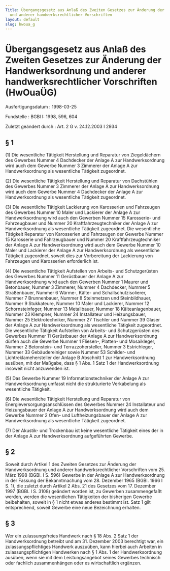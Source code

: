 ```yaml
---
Title: Übergangsgesetz aus Anlaß des Zweiten Gesetzes zur Änderung der Handwerksordnung
  und anderer handwerksrechtlicher Vorschriften
layout: default
slug: hwoua_g
---
```


# Übergangsgesetz aus Anlaß des Zweiten Gesetzes zur Änderung der Handwerksordnung und anderer handwerksrechtlicher Vorschriften (HwOuaÜG)

Ausfertigungsdatum
:   1998-03-25

Fundstelle
:   BGBl I: 1998, 596, 604

Zuletzt geändert durch
:   Art. 2 G v. 24.12.2003 I 2934


## § 1

(1) Die wesentliche Tätigkeit Herstellung und Reparatur von
Ziegeldächern des Gewerbes Nummer 4 Dachdecker der Anlage A zur
Handwerksordnung wird auch dem Gewerbe Nummer 3 Zimmerer der Anlage A
zur Handwerksordnung als wesentliche Tätigkeit zugeordnet.

(2) Die wesentliche Tätigkeit Herstellung und Reparatur von
Dachstühlen des Gewerbes Nummer 3 Zimmerer der Anlage A zur
Handwerksordnung wird auch dem Gewerbe Nummer 4 Dachdecker der Anlage
A zur Handwerksordnung als wesentliche Tätigkeit zugeordnet.

(3) Die wesentliche Tätigkeit Lackierung von Karosserien und
Fahrzeugen des Gewerbes Nummer 10 Maler und Lackierer der Anlage A zur
Handwerksordnung wird auch den Gewerben Nummer 15 Karosserie- und
Fahrzeugbauer und Nummer 20 Kraftfahrzeugtechniker der Anlage A zur
Handwerksordnung als wesentliche Tätigkeit zugeordnet. Die wesentliche
Tätigkeit Reparatur von Karosserien und Fahrzeugen der Gewerbe Nummer
15 Karosserie und Fahrzeugbauer und Nummer 20 Kraftfahrzeugtechniker
der Anlage A zur Handwerksordnung wird auch dem Gewerbe Nummer 10
Maler und Lackierer der Anlage A zur Handwerksordnung als wesentliche
Tätigkeit zugeordnet, soweit dies zur Vorbereitung der Lackierung von
Fahrzeugen und Karosserien erforderlich ist.

(4) Die wesentliche Tätigkeit Aufstellen von Arbeits- und
Schutzgerüsten des Gewerbes Nummer 11 Gerüstbauer der Anlage A zur
Handwerksordnung wird auch den Gewerben Nummer 1 Maurer und
Betonbauer, Nummer 3 Zimmerer, Nummer 4 Dachdecker, Nummer 5
Straßenbauer, Nummer 6 Wärme-, Kälte- und Schallschutzisolierer,
Nummer 7 Brunnenbauer, Nummer 8 Steinmetzen und Steinbildhauer, Nummer
9 Stukkateure, Nummer 10 Maler und Lackierer, Nummer 12
Schornsteinfeger, Nummer 13 Metallbauer, Nummer 18 Kälteanlagenbauer,
Nummer 23 Klempner, Nummer 24 Installateur und Heizungsbauer, Nummer
25 Elektrotechniker, Nummer 27 Tischler und Nummer 39 Glaser der
Anlage A zur Handwerksordnung als wesentliche Tätigkeit zugeordnet.
Die wesentliche Tätigkeit Aufstellen von Arbeits- und Schutzgerüsten
des Gewerbes Nummer 11 Gerüstbauer der Anlage A zur Handwerksordnung
dürfen auch die Gewerbe Nummer 1 Fliesen-, Platten- und Mosaikleger,
Nummer 2 Betonstein- und Terrazzohersteller, Nummer 3 Estrichleger,
Nummer 33 Gebäudereiniger sowie Nummer 53 Schilder- und
Lichtreklamehersteller der Anlage B Abschnitt 1 zur Handwerksordnung
ausüben, mit der Maßgabe, dass § 1 Abs. 1 Satz 1 der Handwerksordnung
insoweit nicht anzuwenden ist.

(5) Das Gewerbe Nummer 19 Informationstechniker der Anlage A zur
Handwerksordnung umfasst nicht die strukturierte Verkabelung als
wesentliche Tätigkeit.

(6) Die wesentliche Tätigkeit Herstellung und Reparatur von
Energieversorgungsanschlüssen des Gewerbes Nummer 24 Installateur und
Heizungsbauer der Anlage A zur Handwerksordnung wird auch dem Gewerbe
Nummer 2 Ofen- und Luftheizungsbauer der Anlage A zur Handwerksordnung
als wesentliche Tätigkeit zugeordnet.

(7) Der Akustik- und Trockenbau ist keine wesentliche Tätigkeit eines
der in der Anlage A zur Handwerksordnung aufgeführten Gewerbe.


## § 2

Soweit durch Artikel 1 des Zweiten Gesetzes zur Änderung der
Handwerksordnung und anderer handwerksrechtlicher Vorschriften vom 25.
März 1998 (BGBl. I S. 596) Gewerbe in der Anlage A zur
Handwerksordnung in der Fassung der Bekanntmachung vom 28. Dezember
1965 (BGBl. 1966 I S. 1), die zuletzt durch Artikel 2 Abs. 21 des
Gesetzes vom 17. Dezember 1997 (BGBl. I S. 3108) geändert worden ist,
zu Gewerben zusammengefaßt werden, werden die wesentlichen Tätigkeiten
der bisherigen Gewerbe beibehalten, soweit in § 1 nicht etwas anderes
bestimmt ist. Satz 1 gilt entsprechend, soweit Gewerbe eine neue
Bezeichnung erhalten.


## § 3

Wer ein zulassungsfreies Handwerk nach § 18 Abs. 2 Satz 1 der
Handwerksordnung betreibt und am 31. Dezember 2003 berechtigt war, ein
zulassungspflichtiges Handwerk auszuüben, kann hierbei auch Arbeiten
in zulassungspflichtigen Handwerken nach § 1 Abs. 1 der
Handwerksordnung ausüben, wenn sie mit dem Leistungsangebot seines
Gewerbes technisch oder fachlich zusammenhängen oder es wirtschaftlich
ergänzen.

